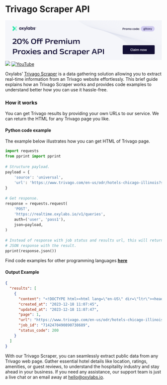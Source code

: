 # Trivago Scraper API

[![Oxylabs promo code](https://raw.githubusercontent.com/oxylabs/product-integrations/refs/heads/master/Affiliate-Universal-1090x275.png)](https://oxylabs.io/pages/gitoxy?utm_source=877&utm_medium=affiliate&groupid=877&utm_content=trivago-scraper-github&transaction_id=102f49063ab94276ae8f116d224b67)
[![](https://dcbadge.limes.pink/api/server/Pds3gBmKMH?style=for-the-badge&theme=discord)](https://discord.gg/Pds3gBmKMH) [![YouTube](https://img.shields.io/badge/YouTube-Oxylabs-red?style=for-the-badge&logo=youtube&logoColor=white)](https://www.youtube.com/@oxylabs)

Oxylabs’ [Trivago Scraper](https://oxylabs.io/products/scraper-api/web/trivago?utm_source=github&utm_medium=repositories&utm_campaign=product) is a data gathering solution allowing you to extract real-time information from an Trivago website effortlessly. This brief guide explains how an Trivago Scraper works and provides code examples to understand better how you can use it hassle-free.

### How it works

You can get Trivago results by providing your own URLs to our service. We can return the HTML for any Trivago page you like.

#### Python code example

The example below illustrates how you can get HTML of Trivago page.

```python
import requests
from pprint import pprint

# Structure payload.
payload = {
    'source': 'universal',
    'url': 'https://www.trivago.com/en-us/odr/hotels-chicago-illinois?search=200-14411&_gl=1*1u91udd*_up*mq..&gclid=trivago'
}

# Get response.
response = requests.request(
    'POST',
    'https://realtime.oxylabs.io/v1/queries',
    auth=('user', 'pass1'),
    json=payload,
)

# Instead of response with job status and results url, this will return the
# JSON response with the result.
pprint(response.json())
```
Find code examples for other programming languages [**here**](https://github.com/oxylabs/trivago-scraper/tree/main/code%20examples)

#### Output Example
```json
{
  "results": [
    {
      "content": "<!DOCTYPE html><html lang=\"en-US\" dir=\"ltr\"><head><meta charSet=\"utf-8\"/><meta name=\"viewport\" conte ... </html>",
      "created_at": "2023-12-18 11:07:45",
      "updated_at": "2023-12-18 11:07:47",
      "page": 1,
      "url": "https://www.trivago.com/en-us/odr/hotels-chicago-illinois?search=200-14411&_gl=1*1u91udd*_up*mq..&gclid=trivago",
      "job_id": "7142470490890738689",
      "status_code": 200
    }
  ]
}
```
With our Trivago Scraper, you can seamlessly extract public data from any Trivago web page. Gather essential hotel details like location, ratings, amenities, or guest reviews, to understand the hospitality industry and stay ahead in your business. If you need any assistance, our support team is just a live chat or an email away at hello@oxylabs.io.
